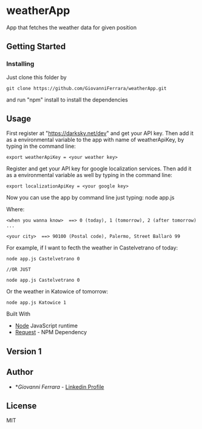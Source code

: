 # weatherApp
App that fetches the weather data for given position

## Getting Started

### Installing
Just clone this folder by 


```
git clone https://github.com/GiovanniFerrara/weatherApp.git

```

and run "npm" install to install the dependencies


## Usage

First register at "https://darksky.net/dev" and get your API key. Then add it as a environmental variable to the app with name of weatherApiKey, by typing in the command line:
```
export weatherApiKey = <your weather key>
```
Register and get your API key for google localization services. Then add it as a environmental variable as well by typing in the command line:
```
export localizationApiKey = <your google key>
```
Now you can use the app by command line just typing: node app.js <your city or adress> <when you wanna know>

Where:
```
<when you wanna know>  ==> 0 (today), 1 (tomorrow), 2 (after tomorrow) ...

<your city>  ==> 90100 (Postal code), Palermo, Street Ballarò 99

```

For example, if I want to fecth the weather in Castelvetrano of today:
```
node app.js Castelvetrano 0

//OR JUST

node app.js Castelvetrano 0

```
Or the weather in Katowice of tomorrow:
```
node app.js Katowice 1

```

 Built With

* [Node]( https://nodejs.org/it/) JavaScript runtime
* [Request](https://www.npmjs.com/package/yargs) - NPM Dependency 

## Version 1

## Author

* **Giovanni Ferrara* - [Linkedin Profile](https://www.linkedin.com/in/giovanni-marco-ferrara-6aa458137/)

## License
MIT

